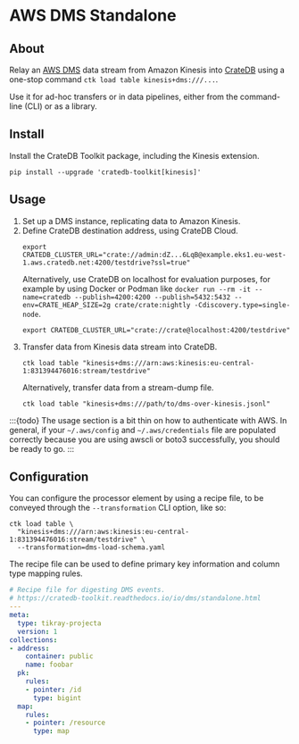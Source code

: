 # AWS DMS Standalone

## About

Relay an [AWS DMS] data stream from Amazon Kinesis into [CrateDB] using
a one-stop command `ctk load table kinesis+dms:///...`.

Use it for ad-hoc transfers or in data pipelines, either from the command-line
(CLI) or as a library.

## Install

Install the CrateDB Toolkit package, including the Kinesis extension.
```shell
pip install --upgrade 'cratedb-toolkit[kinesis]'
```

## Usage

1. Set up a DMS instance, replicating data to Amazon Kinesis.
2. Define CrateDB destination address, using CrateDB Cloud.
   ```shell
   export CRATEDB_CLUSTER_URL="crate://admin:dZ...6LqB@example.eks1.eu-west-1.aws.cratedb.net:4200/testdrive?ssl=true"
   ```
   Alternatively, use CrateDB on localhost for evaluation purposes, for example by using
   Docker or Podman like `docker run --rm -it --name=cratedb --publish=4200:4200 --publish=5432:5432 --env=CRATE_HEAP_SIZE=2g crate/crate:nightly -Cdiscovery.type=single-node`.
   ```shell
   export CRATEDB_CLUSTER_URL="crate://crate@localhost:4200/testdrive"
   ```
3. Transfer data from Kinesis data stream into CrateDB.
   ```shell
   ctk load table "kinesis+dms:///arn:aws:kinesis:eu-central-1:831394476016:stream/testdrive"
   ```
   Alternatively, transfer data from a stream-dump file.
   ```shell
   ctk load table "kinesis+dms:///path/to/dms-over-kinesis.jsonl"
   ```

:::{todo}
The usage section is a bit thin on how to authenticate with AWS.
In general, if your `~/.aws/config` and `~/.aws/credentials` file are populated correctly
because you are using awscli or boto3 successfully, you should be ready to go.
:::

## Configuration

You can configure the processor element by using a recipe file, to be conveyed through
the `--transformation` CLI option, like so:
```shell
ctk load table \
  "kinesis+dms:///arn:aws:kinesis:eu-central-1:831394476016:stream/testdrive" \
  --transformation=dms-load-schema.yaml
```

The recipe file can be used to define primary key information and column type
mapping rules.
```yaml
# Recipe file for digesting DMS events.
# https://cratedb-toolkit.readthedocs.io/io/dms/standalone.html
---
meta:
  type: tikray-projecta
  version: 1
collections:
- address:
    container: public
    name: foobar
  pk:
    rules:
    - pointer: /id
      type: bigint
  map:
    rules:
    - pointer: /resource
      type: map
```


[AWS DMS]: https://aws.amazon.com/dms/
[CrateDB]: https://cratedb.com/docs/guide/home/
